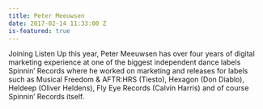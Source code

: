 ```yaml
---
title: Peter Meeuwsen
date: 2017-02-14 11:33:00 Z
is-featured: true
---
```


Joining Listen Up this year, Peter Meeuwsen has over four years of digital marketing experience at one of the biggest independent dance labels Spinnin’ Records where he worked on marketing and releases for labels such as Musical Freedom & AFTR:HRS (Tiesto), Hexagon (Don Diablo), Heldeep (Oliver Heldens), Fly Eye Records (Calvin Harris) and of course Spinnin’ Records itself.